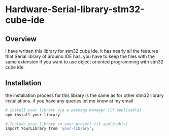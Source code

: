 # Hardware-Serial-library-stm32-cube-ide

## Overview

I have written this library for stm32 cube ide. it has nearly all the features that Serial library of arduino IDE has.
you have to keep the files with the same extension if you want to use object oriented programming with stm32 cube ide.

## Installation

the installation process for this library is the same as for other stm32 library installations. if you have any queries let me know at my email

```bash
# Install your library via a package manager (if applicable)
npm install your-library

# Include your library in your project (if applicable)
import YourLibrary from 'your-library';
